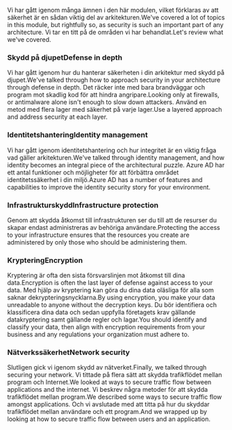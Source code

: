 <span data-ttu-id="5e169-101">Vi har gått igenom många ämnen i den här modulen, vilket förklaras av att säkerhet är en sådan viktig del av arkitekturen.</span><span class="sxs-lookup"><span data-stu-id="5e169-101">We've covered a lot of topics in this module, but rightfully so, as security is such an important part of any architecture.</span></span> <span data-ttu-id="5e169-102">Vi tar en titt på de områden vi har behandlat.</span><span class="sxs-lookup"><span data-stu-id="5e169-102">Let's review what we've covered.</span></span>

### <a name="defense-in-depth"></a><span data-ttu-id="5e169-103">Skydd på djupet</span><span class="sxs-lookup"><span data-stu-id="5e169-103">Defense in depth</span></span>

<span data-ttu-id="5e169-104">Vi har gått igenom hur du hanterar säkerheten i din arkitektur med skydd på djupet.</span><span class="sxs-lookup"><span data-stu-id="5e169-104">We've talked through how to approach security in your architecture through defense in depth.</span></span> <span data-ttu-id="5e169-105">Det räcker inte med bara brandväggar och program mot skadlig kod för att hindra angripare.</span><span class="sxs-lookup"><span data-stu-id="5e169-105">Looking only at firewalls, or antimalware alone isn't enough to slow down attackers.</span></span> <span data-ttu-id="5e169-106">Använd en metod med flera lager med säkerhet på varje lager.</span><span class="sxs-lookup"><span data-stu-id="5e169-106">Use a layered approach and address security at each layer.</span></span>

### <a name="identity-management"></a><span data-ttu-id="5e169-107">Identitetshantering</span><span class="sxs-lookup"><span data-stu-id="5e169-107">Identity management</span></span>

<span data-ttu-id="5e169-108">Vi har gått igenom identitetshantering och hur integritet är en viktig fråga vad gäller arkitekturen.</span><span class="sxs-lookup"><span data-stu-id="5e169-108">We've talked through identity management, and how identity becomes an integral piece of the architectural puzzle.</span></span> <span data-ttu-id="5e169-109">Azure AD har ett antal funktioner och möjligheter för att förbättra området identitetssäkerhet i din miljö.</span><span class="sxs-lookup"><span data-stu-id="5e169-109">Azure AD has a number of features and capabilities to improve the identity security story for your environment.</span></span>

### <a name="infrastructure-protection"></a><span data-ttu-id="5e169-110">Infrastrukturskydd</span><span class="sxs-lookup"><span data-stu-id="5e169-110">Infrastructure protection</span></span>

<span data-ttu-id="5e169-111">Genom att skydda åtkomst till infrastrukturen ser du till att de resurser du skapar endast administreras av behöriga användare.</span><span class="sxs-lookup"><span data-stu-id="5e169-111">Protecting the access to your infrastructure ensures that the resources you create are administered by only those who should be administering them.</span></span>

### <a name="encryption"></a><span data-ttu-id="5e169-112">Kryptering</span><span class="sxs-lookup"><span data-stu-id="5e169-112">Encryption</span></span>

<span data-ttu-id="5e169-113">Kryptering är ofta den sista försvarslinjen mot åtkomst till dina data.</span><span class="sxs-lookup"><span data-stu-id="5e169-113">Encryption is often the last layer of defense against access to your data.</span></span> <span data-ttu-id="5e169-114">Med hjälp av kryptering kan göra du dina data oläsliga för alla som saknar dekrypteringsnycklarna.</span><span class="sxs-lookup"><span data-stu-id="5e169-114">By using encryption, you make your data unreadable to anyone without the decryption keys.</span></span> <span data-ttu-id="5e169-115">Du bör identifiera och klassificera dina data och sedan uppfylla företagets krav gällande datakryptering samt gällande regler och lagar.</span><span class="sxs-lookup"><span data-stu-id="5e169-115">You should identify and classify your data, then align with encryption requirements from your business and any regulations your organization must adhere to.</span></span>

### <a name="network-security"></a><span data-ttu-id="5e169-116">Nätverkssäkerhet</span><span class="sxs-lookup"><span data-stu-id="5e169-116">Network security</span></span>

<span data-ttu-id="5e169-117">Slutligen gick vi igenom skydd av nätverket.</span><span class="sxs-lookup"><span data-stu-id="5e169-117">Finally, we talked through securing your network.</span></span> <span data-ttu-id="5e169-118">Vi tittade på flera sätt att skydda trafikflödet mellan program och Internet.</span><span class="sxs-lookup"><span data-stu-id="5e169-118">We looked at ways to secure traffic flow between applications and the internet.</span></span> <span data-ttu-id="5e169-119">Vi beskrev några metoder för att skydda trafikflödet mellan program.</span><span class="sxs-lookup"><span data-stu-id="5e169-119">We described some ways to secure traffic flow amongst applications.</span></span> <span data-ttu-id="5e169-120">Och vi avslutade med att titta på hur du skyddar trafikflödet mellan användare och ett program.</span><span class="sxs-lookup"><span data-stu-id="5e169-120">And we wrapped up by looking at how to secure traffic flow between users and an application.</span></span>
